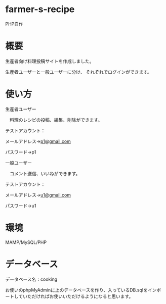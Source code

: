 # farmer-s-recipe
PHP自作
# 概要
生産者向け料理投稿サイトを作成しました。

生産者ユーザーと一般ユーザーに分け、 それぞれでログインができます。
# 使い方
生産者ユーザー

　料理のレシピの投稿、編集、削除ができます。

テストアカウント：

メールアドレス→p1@gmail.com

パスワード→p1


一般ユーザー

　コメント送信、いいねができます。

テストアカウント：

メールアドレス→u1@gmail.com

パスワード→u1
# 環境
MAMP/MySQL/PHP
# データベース
データベース名：cooking

お使いのphpMyAdminに上のデータベースを作り、入っているDB.sqlをインポートしていただければお使いいただけるようになると思います。
